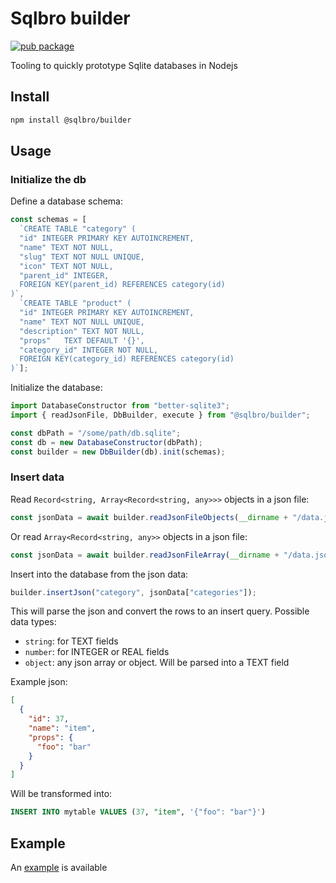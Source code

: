# Sqlbro builder

[![pub package](https://img.shields.io/npm/v/@sqlbro/builder)](https://www.npmjs.com/package/@sqlbro/builder)

Tooling to quickly prototype Sqlite databases in Nodejs

## Install

```bash
npm install @sqlbro/builder
```

## Usage

### Initialize the db

Define a database schema:

```ts
const schemas = [
  `CREATE TABLE "category" (
  "id" INTEGER PRIMARY KEY AUTOINCREMENT,
  "name" TEXT NOT NULL,
  "slug" TEXT NOT NULL UNIQUE,
  "icon" TEXT NOT NULL,
  "parent_id" INTEGER,
  FOREIGN KEY(parent_id) REFERENCES category(id)
)`,
  `CREATE TABLE "product" (
  "id" INTEGER PRIMARY KEY AUTOINCREMENT,
  "name" TEXT NOT NULL UNIQUE,
  "description"	TEXT NOT NULL,
  "props"	TEXT DEFAULT '{}',
  "category_id" INTEGER NOT NULL,
  FOREIGN KEY(category_id) REFERENCES category(id)
)`];
```

Initialize the database:

```ts
import DatabaseConstructor from "better-sqlite3";
import { readJsonFile, DbBuilder, execute } from "@sqlbro/builder";

const dbPath = "/some/path/db.sqlite";
const db = new DatabaseConstructor(dbPath);
const builder = new DbBuilder(db).init(schemas);
```

### Insert data

Read `Record<string, Array<Record<string, any>>>` objects in a json file:

```ts
const jsonData = await builder.readJsonFileObjects(__dirname + "/data.json");
```

Or read `Array<Record<string, any>>` objects in a json file:

```ts
const jsonData = await builder.readJsonFileArray(__dirname + "/data.json");
```

Insert into the database from the json data:

```ts
builder.insertJson("category", jsonData["categories"]);
```

This will parse the json and convert the rows to an insert query. Possible data types:

- `string`: for TEXT fields
- `number`: for INTEGER or REAL fields
- `object`: any json array or object. Will be parsed into a TEXT field

Example json:

```json
[
  {
    "id": 37,
    "name": "item",
    "props": {
      "foo": "bar"
    }
  }
]
```

Will be transformed into:

```sql
INSERT INTO mytable VALUES (37, "item", '{"foo": "bar"}')
```

## Example

An [example](https://github.com/synw/sqlbro/tree/main/example/db) is available

